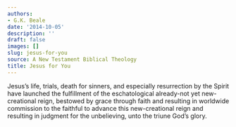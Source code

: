 ```yaml
---
authors:
- G.K. Beale
date: '2014-10-05'
description: ''
draft: false
images: []
slug: jesus-for-you
source: A New Testament Biblical Theology
title: Jesus for You
---
```


Jesus’s life, trials, death for sinners, and especially resurrection by the Spirit have launched the fulfillment of the eschatological already-not yet new-creational reign, bestowed by grace through faith and resulting in worldwide commission to the faithful to advance this new-creational reign and resulting in judgment for the unbelieving, unto the triune God’s glory.